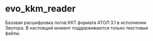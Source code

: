# evo_kkm_reader
Базовая расшифровка логов ККТ формата АТОЛ 3.1 в исполнении Эвотора.
В настоящий момент поддерживаются только текстовые файлы.
